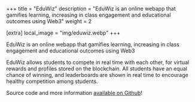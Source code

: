 +++
title = "EduWiz"
description = "EduWiz is an online webapp that gamifies learning, increasing in class engagement and educational outcomes using Web3"
weight = 2

[extra]
local_image = "img/eduwiz.webp"
+++

EduWiz is an online webapp that gamifies learning, increasing in class engagement and educational outcomes using Web3

EduWiz allows students to compete in real time with each other, for virtual rewards and profiles stored on the blockchain. All students have an equal chance of winning, and leaderboards are shown in real time to encourage healthy competition among students.

Source code and more information [available on Github](https://github.com/BALD-rs/eduwiz)!
